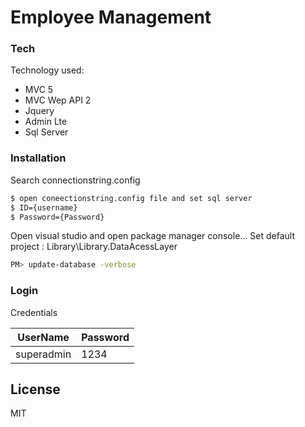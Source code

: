 # Employee Management

### Tech
Technology used:
* MVC 5
* MVC Wep API 2
* Jquery
* Admin Lte
* Sql Server
### Installation

Search connectionstring.config
```sh
$ open coneectionstring.config file and set sql server
$ ID={username}
$ Password={Password}
```

Open visual studio and open package manager console...
Set default project : Library\Library.DataAcessLayer
```sh
PM> update-database -verbose
```

### Login

Credentials

| UserName | Password |
| ------ | ------ |
| superadmin | 1234 |




License
----

MIT


